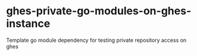# ghes-private-go-modules-on-ghes-instance

Template go module dependency for testing private repository access on ghes
